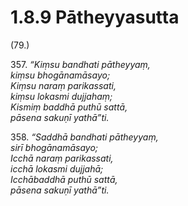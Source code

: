 # 1.8.9 Pātheyyasutta

(79.)

357\. _“Kiṃsu bandhati pātheyyaṃ,_  
_kiṃsu bhogānamāsayo;_  
_Kiṃsu naraṃ parikassati,_  
_kiṃsu lokasmi dujjahaṃ;_  
_Kismiṃ baddhā puthū sattā,_  
_pāsena sakuṇī yathā”ti._  

358\. _“Saddhā bandhati pātheyyaṃ,_  
_sirī bhogānamāsayo;_  
_Icchā naraṃ parikassati,_  
_icchā lokasmi dujjahā;_  
_Icchābaddhā puthū sattā,_  
_pāsena sakuṇī yathā”ti._

